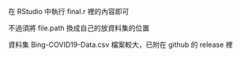 在 RStudio 中執行 final.r 裡的內容即可

不過須將 file.path 換成自己的放資料集的位置

資料集 Bing-COVID19-Data.csv 檔案較大，已附在 github 的 release 裡


